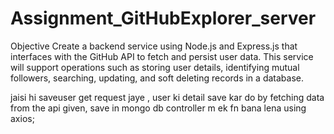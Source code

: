 # Assignment_GitHubExplorer_server

Objective Create a backend service using Node.js and Express.js that interfaces with the GitHub API to fetch and persist user data. This service will support operations such as storing user details, identifying mutual followers, searching, updating, and soft deleting records in a database.

jaisi hi saveuser get request jaye , user ki detail save kar do by fetching data from the api given, save in mongo db controller m ek fn bana lena using axios;
